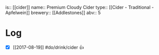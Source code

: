 is:: [[cider]]
name:: Premium Cloudy Cider
type:: [[Cider - Traditional - Apfelwein]]
brewery:: [[Addlestones]]
abv:: 5

# Log
- [x] [[2017-08-19]] #do/drink/cider 👍
